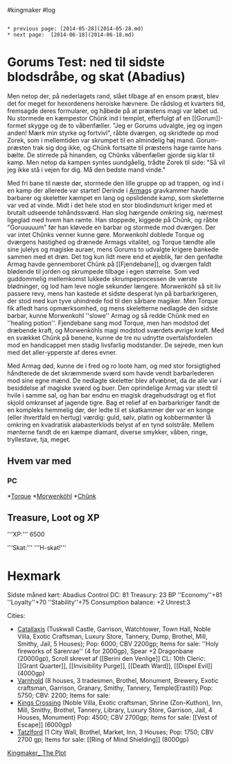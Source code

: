 #kingmaker #log

```ad-info

* previous page: [2014-05-28](2014-05-28.md)
* next page:  [2014-06-18](2014-06-18.md) 
```

# Gorums Test: ned til sidste blodsdråbe, og skat (Abadius)  
 
Men netop der, på nederlagets rand, slået tilbage af en ensom præst, blev det for meget for hexordenens heroiske hævnere. De rådslog et kvarters tid, fremsagde deres formularer, og håbede på at præstens magi var løbet ud. Nu stormede en kæmpestor Chûnk ind i templet, efterfulgt af en [[Gorum]]-formet skygge og de to våbenfæller. "Jeg er Gorums udvalgte, jeg og ingen anden! Mærk min styrke og fortvivl", råbte dværgen, og skridtede op mod Zorek, som i mellemtiden var skrumpet til en almindelig høj mand. Gorum-præsten trak sig dog ikke, og Chûnk fortsatte til præstens hage ramte hans bælte. De stirrede på hinanden, og Chûnks våbenfæller gjorde sig klar til kamp. Men netop da kampen syntes uundgåelig, trådte Zorek til side: "Så vil jeg ikke stå i vejen for dig. Må den bedste mand vinde." 
Med fri bane til næste dør, stormede den lille gruppe op ad trappen, og ind i en kamp der allerede var startet! Derinde i [Armag](Armag.md)s gravkammer havde barbarer og skeletter kæmpet en lang og opslidende kamp, som skeletterne var ved at vinde. Midt i det hele stod en stor blodindsmurt kriger med et brutalt udseende tohåndssværd. Han slog hærgende omkring sig, nærmest ligeglad med hvem han ramte. Han stoppede, kiggede på Chûnk, og råbte "Goruuuuum" før han kløvede en barbar og stormede mod dværgen. Der var intet Chûnks venner kunne gøre. Morwenkohl doblede Torque og dværgens hastighed og drænede Armags vitalitet, og Torque tændte alle sine julelys og magiske auraer, mens Gorums to udvalgte krigere bankede sammen med et drøn. Det tog kun lidt mere end et øjeblik, før den genfødte Armag havde gennemboret Chûnk på [[Fjendebane]], og dværgen faldt blødende til jorden og skrumpede tilbage i egen størrelse. Som ved guddommelig mellemkomst lukkede skrumpeprocessen de værste blødninger, og lod ham leve nogle sekunder længere. Morwenköhl så sit liv passere revy, mens han kastede et sidste desperat lyn på barbarkrigeren, der stod med kun tyve uhindrede fod til den sårbare magiker. Men Torque fik afledt hans opmærksomhed, og mens skeletterne nedlagde den sidste barbar, kunne Morwenkohl ''slowe'' Armag og så redde Chûnk med en ''healing potion''. Fjendebane sang mod Torque, men han modstod det dræbende kraft, og Morwenköhls magi modstod sværdets øvrige kraft. Med en svækket Chûnk på benene, kunne de tre nu udnytte overtalsfordelen mod en handicappet men stadig livsfarlig modstander. De sejrede, men kun med det aller-ypperste af deres evner.
Med Armag død, kunne de i fred og ro loote ham, og med stor forsigtighed håndterede de det skræmmende sværd som havde vendt barbarlederen mod sine egne mænd. De nedlagte skeletter blev afvæbnet, da de alle var i besiddelse af magiske sværd og buer. Den oprindelige Armag var stedt til hvile i samme sal, og han bar endnu en magisk dragehudsdragt og et flot skjold omkranset af jagende tigre. Bag et relief af en barbarkriger fandt de en kompleks hemmelig dør, der ledte til et skatkammer der var en konge (eller ihvertfald en hertug) værdig: guld, sølv, platin og kobbermønter lå omkring en kvadratisk alabasterklods belyst af en tynd solstråle. Mellem mønterne fandt de en kæmpe diamant, diverse smykker, våben, ringe, tryllestave, tja, meget. 
## Hvem var med 
### PC 
 
*[Torque](Torque%20Firebrand.md)
*[Morwenköhl](Morwenköhl.md)
*[Chûnk](Chûnk%20Van%20Der%20Hamer.md)
## Treasure, Loot og XP 
'''XP:''' 6500
'''Skat:''' '''H-skat!'''
# Hexmark  
Sidste måned kørt: Abadius
Control DC: 81 Treasury: 23 BP 
 ''Economy''+81 ''Loyalty''+70 ''Stability''+75
Consumption balance: +2 Unrest:3
Cities:
* [Catallaxis](Catallaxis.md) (Tuskwall Castle, Garrison, Watchtower, Town Hall, Noble Villa, Exotic Craftsman, Luxury Store, Tannery, Dump, Brothel, Mill, Smithy, Jail, 5 Houses); Pop: 6000; CBV 2200gp; Items for sale: ''Holy fireworks of Sarenrae'' (4 for 2000gp), Spear +2 Dragonbane (20000gp), Scroll skrevet af [[Berini den Venlige]] CL: 10th Cleric: [[Grant Quarter]], [[Invisibility Purge]], [[Death Ward]], [[Dispel Evil]] (4000gp)
* [Varnhold](Varnhold.md) (8 houses, 3 tradesmen, Brothel, Monument, Brewery, Exotic craftsman, Garrison, Granary, Smithy, Tannery, Temple(Erastil)) Pop: 5750; CBV: 2200; Items for sale: 
* [Kings Crossing](Kings%20Crossing.md) (Noble Villa, Exotic craftsman, Shrine (Zon-Kuthon), Inn, Mill, Smithy, Brothel, Tannery, Library, Luxury Store, Garrison, Jail, 4 Houses, Monument) Pop: 4500; CBV 2700gp; Items for sale: [[Vest of Escape]] (6000gp)
* [Tatzlford](Tatzlford.md) (1 City Wall, Brothel, Market, Inn, 3 Houses; Pop: 1750; CBV 2700 gp; Items for sale: [[Ring of Mind Shielding]] (8000gp)
[Kingmaker_ The Plot](Kingmaker_%20The%20Plot.md)
